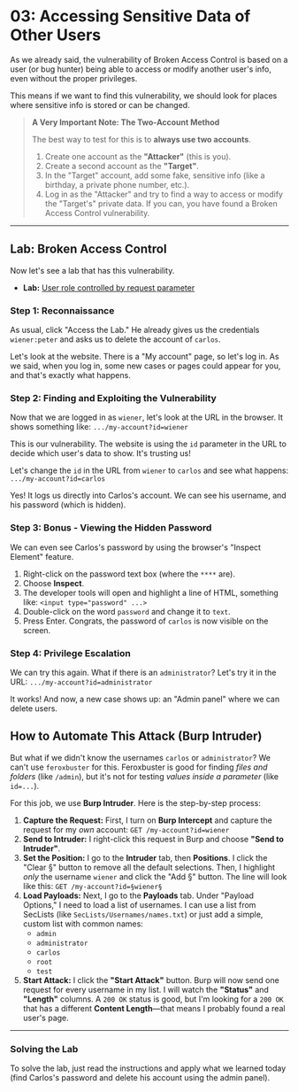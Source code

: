 # 03: Accessing Sensitive Data of Other Users

As we already said, the vulnerability of Broken Access Control is based on a user (or bug hunter) being able to access or modify another user's info, even without the proper privileges.

This means if we want to find this vulnerability, we should look for places where sensitive info is stored or can be changed.

> **A Very Important Note: The Two-Account Method**
>
> The best way to test for this is to **always use two accounts**.
> 1.  Create one account as the **"Attacker"** (this is you).
> 2.  Create a second account as the **"Target"**.
> 3.  In the "Target" account, add some fake, sensitive info (like a birthday, a private phone number, etc.).
> 4.  Log in as the "Attacker" and try to find a way to access or modify the "Target's" private data. If you can, you have found a Broken Access Control vulnerability.

---

## Lab: Broken Access Control

Now let's see a lab that has this vulnerability.
* **Lab:** [User role controlled by request parameter](https://portswigger.net/web-security/access-control/lab-user-id-controlled-by-request-parameter)

### Step 1: Reconnaissance
As usual, click "Access the Lab." He already gives us the credentials `wiener:peter` and asks us to delete the account of `carlos`.

Let's look at the website. There is a "My account" page, so let's log in. As we said, when you log in, some new cases or pages could appear for you, and that's exactly what happens.

### Step 2: Finding and Exploiting the Vulnerability
Now that we are logged in as `wiener`, let's look at the URL in the browser. It shows something like:
`.../my-account?id=wiener`

This is our vulnerability. The website is using the `id` parameter in the URL to decide which user's data to show. It's trusting us!

Let's change the `id` in the URL from `wiener` to `carlos` and see what happens:
`.../my-account?id=carlos`

Yes! It logs us directly into Carlos's account. We can see his username, and his password (which is hidden).

### Step 3: Bonus - Viewing the Hidden Password
We can even see Carlos's password by using the browser's "Inspect Element" feature.

1.  Right-click on the password text box (where the `****` are).
2.  Choose **Inspect**.
3.  The developer tools will open and highlight a line of HTML, something like:
    `<input type="password" ...>`
4.  Double-click on the word `password` and change it to `text`.
5.  Press Enter. Congrats, the password of `carlos` is now visible on the screen.

### Step 4: Privilege Escalation
We can try this again. What if there is an `administrator`? Let's try it in the URL:
`.../my-account?id=administrator`

It works! And now, a new case shows up: an "Admin panel" where we can delete users.

## How to Automate This Attack (Burp Intruder)

But what if we didn't know the usernames `carlos` or `administrator`? We can't use `feroxbuster` for this. Feroxbuster is good for finding *files and folders* (like `/admin`), but it's not for testing *values inside a parameter* (like `id=...`).

For this job, we use **Burp Intruder**. Here is the step-by-step process:

1.  **Capture the Request:** First, I turn on **Burp Intercept** and capture the request for my *own* account:
    `GET /my-account?id=wiener`
2.  **Send to Intruder:** I right-click this request in Burp and choose **"Send to Intruder"**.
3.  **Set the Position:** I go to the **Intruder** tab, then **Positions**. I click the "Clear §" button to remove all the default selections. Then, I highlight *only* the username `wiener` and click the "Add §" button. The line will look like this:
    `GET /my-account?id=§wiener§`
4.  **Load Payloads:** Next, I go to the **Payloads** tab. Under "Payload Options," I need to load a list of usernames. I can use a list from SecLists (like `SecLists/Usernames/names.txt`) or just add a simple, custom list with common names:
    * `admin`
    * `administrator`
    * `carlos`
    * `root`
    * `test`
5.  **Start Attack:** I click the **"Start Attack"** button. Burp will now send one request for every username in my list. I will watch the **"Status"** and **"Length"** columns. A `200 OK` status is good, but I'm looking for a `200 OK` that has a different **Content Length**—that means I probably found a real user's page.

---

### Solving the Lab
To solve the lab, just read the instructions and apply what we learned today (find Carlos's password and delete his account using the admin panel).
